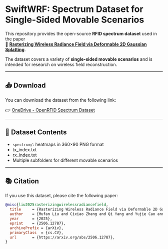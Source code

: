 # SwiftWRF: Spectrum Dataset for Single-Sided Movable Scenarios

This repository provides the open-source **RFID spectrum dataset** used in the paper  
📄 **[Rasterizing Wireless Radiance Field via Deformable 2D Gaussian Splatting](https://arxiv.org/abs/2506.12787)**.

The dataset covers a variety of **single-sided movable scenarios** and is intended for research on wireless field reconstruction.

---

## 📥 Download

You can download the dataset from the following link:

👉 [OneDrive - OpenRFID Spectrum Dataset](https://1drv.ms/f/c/b1b302e6d09c4153/EpCJ4-YrQjZGgOMjYdWOFTQBQ9tqdCVqmRm-s7iU0mZkJA?e=iLQE6W)

---

## 📁 Dataset Contents

- `spectrum/`: heatmaps in 360×90 PNG format
- tx_index.txt
- rx_index.txt
- Multiple subfolders for different movable scenarios

---

## 📚 Citation

If you use this dataset, please cite the following paper:

```bibtex
@misc{liu2025rasterizingwirelessradiancefield,
  title     = {Rasterizing Wireless Radiance Field via Deformable 2D Gaussian Splatting},
  author    = {Mufan Liu and Cixiao Zhang and Qi Yang and Yujie Cao and Yiling Xu and Yin Xu and Shu Sun and Mingzeng Dai and Yunfeng Guan},
  year      = {2025},
  eprint    = {2506.12787},
  archivePrefix = {arXiv},
  primaryClass  = {cs.CV},
  url       = {https://arxiv.org/abs/2506.12787},
}
```